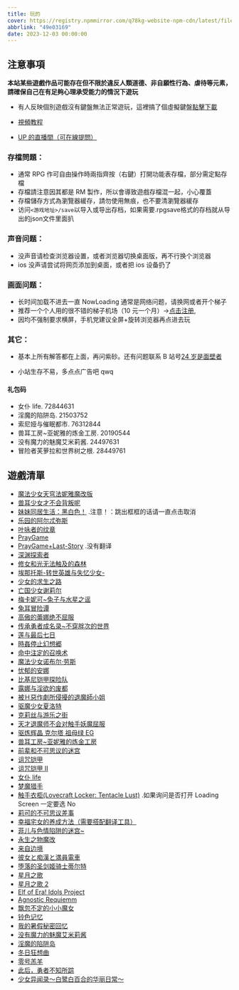 ```yaml
---
title: 玩的
cover: https://registry.npmmirror.com/q78kg-website-npm-cdn/latest/files/fb27a46f-58f3-4c40-ba84-fdf9cf8ac528.jpg
abbrlink: "49e03169"
date: 2023-12-03 00:00:00
---
```


## 注意事項

**本站某些遊戲作品可能存在但不限於違反人類道德、非自願性行為、虐待等元素，請確保自己在有足夠心理承受能力的情況下遊玩**

- 有人反映個別遊戲沒有鍵盤無法正常遊玩，這裡搞了個虛擬鍵盤[點擊下載](https://wwm.lanzouy.com/ix1TA09muc9i)
- [視頻教程](https://www.bilibili.com/video/BV1rY4y1c7gF?spm_id_from=333.999.list.card_archive.click&vd_source=801795c39b69f97463626c47636619c6)

- [UP 的直播間（可在線提問）](https://live.bilibili.com/h5/25002061)

### 存檔問題：

- 通常 RPG 作可自由操作時兩指齊按（右鍵）打開功能表存檔，部分需定點存檔
- 存檔請注意因其都是 RM 製作，所以會導致遊戲存檔混一起，小心覆蓋
- 存檔儲存方式為瀏覽器緩存，請勿使用無痕，也不要清瀏覽器緩存
- 访问`<游戏地址>/save`以导入或导出存档，如果需要.rpgsave格式的存档就从导出的json文件里面扒

### 声音问题：

- 没声音请检查浏览器设置，或者浏览器切换桌面版，再不行换个浏览器
- ios 没声请尝试将网页添加到桌面，或者把 ios 设备扔了

### 画面问题：

- 长时间加载不进去一直 NowLoading 通常是网络问题，请换网或者开个梯子
- 推荐一个个人用的很不错的梯子机场（10 元一个月）→[点击注册](https://www.maomaovpn.com/index.php#/register?code=1T7Izn2G),
- 因均不强制要求横屏，手机党建议全屏+旋转浏览器再点进去玩

### 其它：

- 基本上所有解答都在上面，再问紫砂。还有问题联系 B 站号[24 岁是面壁者](https://space.bilibili.com/383769313/)

- 小站生存不易，多点点广告吧 qwq

#### 礼包码

- 女仆 life. 72844631
- 淫魔的陷阱岛. 21503752
- 索尼娅与催眠都市. 76312844
- 兽耳工房~亚妮雅的炼金工房. 20190544
- 没有魔力的魅魔艾米莉酱. 24497631
- 冒险者芙萝拉和世界树之根. 28449761

## 遊戲清單

- [魔法少女天穹法妮雅魔改版](https://magical-girl-celesphonia-extension.amemei-lists.top/)
- [兽耳少女才不会背叛呢](https://fox-girls-never-play-dirty.amemei-lists.top/)
- [妹妹同居生活：黑白色！](https://msh.amemei-lists.top/) .注意！：跳出框框的话请一直点击取消
- [乐园的阿尔忒弥斯](https://ark-of-artemis.amemei-lists.top/)
- [叶咏者的纹章](https://leafsinger.amemei-lists.top/)
- [PrayGame](https://praygame.amemei-lists.top/)
- [PrayGame+Last-Story](https://praygame-last-story.amemei-lists.top/) .没有翻译
- [深渊探索者](https://explorers-of-the-abyss.amemei-lists.top/)
- [修女和光无法触及的森林](https://xnhgwfcjdsl.amemei-lists.top/)
- [埃那托斯-转世英雄与失忆少女-](https://enatus-radi.amemei-lists.top/)
- [少女的求生之路](https://sndqszl.amemei-lists.top/)
- [亡国少女谢莉尔](https://belial-red.amemei-lists.top/)
- [梅卡妮可~兔子与水星之谣](https://mechanica.amemei-lists.top/)
- [兔耳冒险谭](https://trmxt.amemei-lists.top/)
- [高傲的蕾娜绝不屈服](https://gadlnjbqf.amemei-lists.top/)
- [传承勇者成名录~不穿胖次的世界](https://bcpcdrpg.amemei-lists.top/)
- [莲与最后七日](https://lyzhqr.amemei-lists.top/)
- [時姦停止幻想郷](https://sjtzhxx.amemei-lists.top/)
- [命中注定的召唤术](https://mzzddzhs.amemei-lists.top/)
- [魔法少女诺布尔·劳斯](https://magical-girl-noble-rose.amemei-lists.top/)
- [忧郁的安娜](https://melancholianna.amemei-lists.top/)
- [比基尼铠甲探险队](https://bikini-armour-explorers.amemei-lists.top/)
- [露娜与淫欲的废都](https://lnyyydfd.amemei-lists.top/)
- [被Ｈ惡作劇所侵擾的退魔師小姐](https://bhezjsqrdtmsxj.amemei-lists.top/)
- [驱魔少女夏洛特](https://exorcistcharlotte.amemei-lists.top/)
- [克莉丝与游乐之街](https://kris-and-the-city-of-pleasure.amemei-lists.top/)
- [天才退魔师不会对触手妖魔屈服](https://tctmsbhdcsymqf.amemei-lists.top/)
- [驱炼辉晶 克尔塔 祖母绿 EG](https://qlhjketzml.amemei-lists.top/)
- [兽耳工房~亚妮雅的炼金工房](https://segf.amemei-lists.top/)
- [前辈和不可思议的迷宫](https://qbhbksydmg.amemei-lists.top/)
- [诅咒铠甲](https://zzkji.amemei-lists.top/)
- [诅咒铠甲 II](https://zzkjii.amemei-lists.top/)
- [女仆 life](https://nplife.amemei-lists.top/)
- [梦魔猎手](https://nightmarehunter.amemei-lists.top/)
- [触手衣柜(Lovecraft Locker: Tentacle Lust)](https://lovecraft-locker.amemei-lists.top/) .如果询问是否打开 Loading Screen 一定要选 No
- [莉可的不可思议差事](https://lkdbksycs.amemei-lists.top/)
- [幸福宅女的养成方法（需要搭配翻译工具）](https://xfzndycff.amemei-lists.top/)
- [菲儿与色情陷阱的迷宫~](https://feysqxjdmg.amemei-lists.top/)
- [永生之物魔改](https://ambrosia-dlc.amemei-lists.top/)
- [来自边境](https://from-frontier.amemei-lists.top/)
- [彼女と痴漢と満員電車](https://bndchmydc.amemei-lists.top/)
- [堕落的圣剑姬骑士蒂尔特](https://dldsjqsdet.amemei-lists.top/)
- [星月之歌](https://xyzg.amemei-lists.top/)
- [星月之歌 2](https://xyzgii.amemei-lists.top/)
- [Elf of Era! Idols Project](https://elf-of-era-idols-project.amemei-lists.top/)
- [Agnostic Requiemm](https://agnostic-requiemm.amemei-lists.top/)
- [飘忽不定的小小魔女](https://phbddxxmn.amemei-lists.top/)
- [铃色记忆](https://suzu-memory.amemei-lists.top/)
- [我的暑假秘密回忆](https://wdsjmmhy.amemei-lists.top/)
- [没有魔力的魅魔艾米莉酱](https://mymldmmamlj.amemei-lists.top/)
- [淫魔的陷阱岛](https://ymdxjd.amemei-lists.top/)
- [冬日狂想曲](https://winter-memories.amemei-lists.top/)
- [零号羔羊](https://lhgy.amemei-lists.top/)
- [此后，勇者不知所踪](https://chyzbzsz.amemei-lists.top/)
- [少女异闻录～白鹭白百合的华丽日常～](https://snywlblbbhdhlrc.amemei-lists.top/)